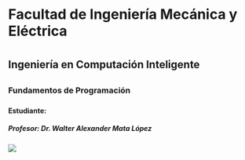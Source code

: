 <h1>Facultad de Ingeniería Mecánica y Eléctrica<h1>
<h2>Ingeniería en Computación Inteligente<h2>
<h3>Fundamentos de Programación<h3>
<h4>Estudiante:<h4>
<h5>Profesor: Dr. Walter Alexander Mata López<h5>
<img src="![image](https://user-images.githubusercontent.com/111719617/190922547-5ba0af81-3caa-46ea-85f6-7e46eedb4a9a.png)">
